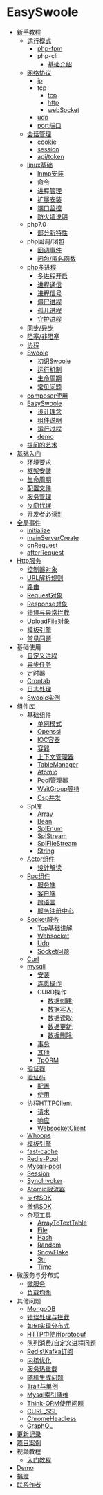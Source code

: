 # EasySwoole
- [新手教程](NoobCourse/introduction.md)
    - [运行模式](NoobCourse/RunMode/introduction.md)
        - [php-fpm](NoobCourse/RunMode/php-fpm.md)
        - php-cli
            - [基础介绍](NoobCourse/RunMode/PhpCli/introduction.md)
    - [网络协议](NoobCourse/NetworkrPotocol/introduction.md)
        - [ip](NoobCourse/NetworkrPotocol/ip.md)
        - tcp
            - [tcp](NoobCourse/NetworkrPotocol/tcp/tcp.md)
            - [http](NoobCourse/NetworkrPotocol/tcp/http.md)
            - [webSocket](NoobCourse/NetworkrPotocol/tcp/websocket.md)
        - [udp](NoobCourse/NetworkrPotocol/udp.md)
        - [port端口](NoobCourse/NetworkrPotocol/port.md)
    - [会话管理](NoobCourse/Conversation/introduction.md)
        - [cookie](NoobCourse/Conversation/cookie.md)
        - [session](NoobCourse/Conversation/session.md)
        - [api/token](NoobCourse/Conversation/token.md)
    - [linux基础](NoobCourse/Linux/introduction.md)
        - [lnmp安装](NoobCourse/Linux/lnmp.md)
        - [命令](NoobCourse/Linux/command.md)
        - [进程管理](NoobCourse/Linux/process.md)
        - [扩展安装](NoobCourse/Linux/extention.md)
        - [端口监控](NoobCourse/Linux/port.md)
        - [防火墙说明](NoobCourse/Linux/firewall.md)
    - php7.0
        - [部分新特性](NoobCourse/PHP/php7.md)
    - php回调/闭包
        - [回调事件](NoobCourse/PHP/callback.md)
        - [闭包/匿名函数](NoobCourse/PHP/closures.md)
    - [php多进程](NoobCourse/PHP/Multiprocess/introduction.md)
        - [多进程开启](NoobCourse/PHP/Multiprocess/fork.md)
        - [进程通信](NoobCourse/PHP/Multiprocess/processCommunication.md)
        - [进程信号](NoobCourse/PHP/Multiprocess/processSignal.md)
        - [僵尸进程](NoobCourse/PHP/Multiprocess/zombieProcess.md)
        - [孤儿进程](NoobCourse/PHP/Multiprocess/orphanProcess.md)
        - [守护进程](NoobCourse/PHP/Multiprocess/deamon.md)
    - [同步/异步](NoobCourse/sync.md)
    - [阻塞/非阻塞](NoobCourse/block.md)
    - [协程](NoobCourse/coroutine.md)
    - [Swoole]()
        - [初识Swoole](NoobCourse/Swoole/start.md)
        - [运行机制](NoobCourse/Swoole/runningMode.md)
        - [生命周期](NoobCourse/Swoole/lifecycle.md)
        - [常见问题]()
    - [composer使用](NoobCourse/composer.md)
    - [EasySwoole](NoobCourse/EasySwoole/introduction.md)
        - [设计理念](NoobCourse/EasySwoole/designIdea.md)
        - [组件说明](NoobCourse/EasySwoole/section.md)
        - [运行过程](NoobCourse/EasySwoole/runSteps.md)
        - [demo](NoobCourse/EasySwoole/demo.md)
    - [提问的艺术](NoobCourse/artOfAskingQuestions.md)
- [基础入门](readme.md)
    - [环境要求](Introduction/environment.md)
    - [框架安装](Introduction/install.md)
    - [生命周期](Introduction/lifecycle.md)
    - [配置文件](Introduction/config.md)
    - [服务管理](Introduction/server.md)
    - [反向代理](Introduction/proxy.md)
    - [开发者必读!!!](Introduction/remind.md)
- [全局事件](Event/introduction.md)
    - [initialize](Event/initialize.md)
    - [mainServerCreate](Event/mainServerCreate.md)
    - [onRequest](Event/onRequest.md)
    - [afterRequest](Event/afterRequest.md)    
- [Http服务](Http/introduction.md)    
    - [控制器对象](Http/controller.md)
    - [URL解析规则](Http/dispatch.md)
    - [路由](Http/fastRoute.md)
    - [Request对象](Http/request.md)
    - [Response对象](Http/response.md)
    - [错误与异常拦截](Http/exception.md)
    - [UploadFile对象](Http/uploadFile.md)
    - [模板引擎](Http/template.md)
    - [常见问题](Http/problem.md)
- 基础使用
    - [自定义进程](BaseUsage/process.md)
    - [异步任务](BaseUsage/asyncTask.md)
    - [定时器](BaseUsage/timer.md)
    - [Crontab](BaseUsage/crontab.md)
    - [日志处理](BaseUsage/log.md)
    - [Swoole实例](BaseUsage/serverManager.md)
- 组件库
    - 基础组件
        - [单例模式](Components/Component/singleton.md)
        - [Openssl](Components/Component/openssl.md)
        - [IOC容器](Components/Component/di.md)
        - [容器](Components/Component/container.md)
        - [上下文管理器](Components/Component/context.md)
        - [TableManager](Components/tableManager.md)
        - [Atomic](Components/Component/atomic.md)
        - [Pool管理器](Components/Component/pool.md)
        - [WaitGroup等待](Components/Component/waitgroup.md)
        - [Csp并发](Components/Component/csp.md)
    - Spl库
        - [Array](Components/Spl/array.md)
        - [Bean](Components/Spl/bean.md)
        - [SplEnum](Components/Spl/enum.md)
        - [SplStream](Components/Spl/splStream.md)
        - [SplFileStream](Components/Spl/splFileStream.md)
        - [String](Components/Spl/string.md)
    - [Actor组件](Components/Actor/actor.md)
        - [设计解读](Components/Actor/analysis.md)
    - [Rpc组件](Components/Rpc/introduction.md)
        - [服务端](Components/Rpc/server.md)
        - [客户端](Components/Rpc/client.md)
        - [跨语言](Components/Rpc/otherPlatform.md)
        - [服务注册中心](Components/Rpc/registerCenter.md)
    - [Socket服务](Components/Socket/introduction.md)
        - [Tcp基础讲解](Components/Socket/tcp.md)
        - [Websocket](Components/Socket/webSocket.md)
        - [Udp](Components/Socket/udp.md)
        - [Socket问题](Components/Socket/problem.md)
    - [Curl](Components/Curl/curl.md)
    - [mysqli](Components/Mysqli/introduction.md)
        - [安装](Components/Mysqli/install.md)
        - [连贯操作](Components/Mysqli/continuousOperation.md)
        - CURD操作
            - [数据创建](Components/Mysqli/CURD/createData.md);
            - [数据写入](Components/Mysqli/CURD/insertData.md);
            - [数据读取](Components/Mysqli/CURD/readData.md);
            - [数据更新](Components/Mysqli/CURD/updateData.md);
            - [数据删除](Components/Mysqli/CURD/deleteData.md);
        - [事务](Components/Mysqli/transaction.md)
        - [其他](Components/Mysqli/other.md)
        - [TpORM](Components/Mysqli/tpORM.md)
    - [验证器](Components/validate.md)
    - [验证码](Components/Verifycode/introduction.md)
        - [配置](Components/Verifycode/config.md)
        - [使用](Components/Verifycode/verifyCode.md)
    - [协程HTTPClient](Components/CoroutineHttpClient/introduction.md)
        - [请求](Components/CoroutineHttpClient/request.md)
        - [响应](Components/CoroutineHttpClient/response.md)
        - [WebsocketClient](Components/CoroutineHttpClient/websocket.md)
    - [Whoops](Components/whoops.md)    
    - [模板引擎](Http/template.md)
    - [fast-cache](Components/fastCache.md)
    - [Redis-Pool](Components/redisPool.md)
    - [Mysqli-pool](Components/mysqlPool.md)
    - [Session](Components/session.md)
    - [SyncInvoker](Components/syncInvoker.md)
    - [Atomic限流器](Components/atomicLimit.md)
    - [支付SDK](Components/pay.md)
    - [微信SDK](Components/wechat.md)
    - 杂项工具
        - [ArrayToTextTable](Components/Tools/arrayToTextTable.md)
        - [File](Components/Tools/file.md)
        - [Hash](Components/Tools/hash.md)
        - [Random](Components/Tools/random.md)
        - [SnowFlake](Components/Tools/snowFlake.md)
        - [Str](Components/Tools/str.md)
        - [Time](Components/Tools/time.md)
- 微服务与分布式
    - [微服务](Distribute/microService.md)
    - [负载均衡](Distribute/loadbalance.md)       
- 其他问题
    - [MongoDB](Other/mongodb.md)    
    - [错误处理与拦截](Other/exception.md)
    - [如何实现分布式](Other/distribute.md)
    - [HTTP中使用protobuf](Other/protobuf.md)
    - [队列消费/自定义进程问题](Other/process.md)
    - [Redis\Kafka订阅](Other/redisSubscribe.md)
    - [内核优化](Other/kernelOptimization.md)
    - [服务热重载](Other/hotReload.md)
    - [随机生成问题](Other/random.md)
    - [Trait与单例](Other/traitSingleTon.md)
    - [Mysql索引降维](Other/mysqlIndexReduce.md)
    - [Think-ORM使用问题](Other/tpORM.md)
    - [CURL_SSL](Other/curlSsl.md)
    - [ChromeHeadless](Other/chromeHeadless.md)
    - [GraphQL](Other/graphQL.md)
- [更新记录](UpdateLog/introduction.md)
- [项目案例](Case/case.md)
- 视频教程
    - [入门教程](Video/income.md)
- [Demo](demo.md)
- [捐赠](donate.md)
- [联系作者](contact.md)
